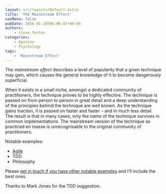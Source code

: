 ```yaml
---
layout: src/layouts/Default.astro
title: 'The Mainstream Effect'
navMenu: false
pubDate: 2016-01-20T06:00:47+00:00
authors:
    - steve-fenton
categories:
    - Opinion
    - Psychology
tags:
    - 'Mainstream Effect'
---
```


The *mainstream effect* describes a level of popularity that a given technique may gain, which causes the general knowledge of it to become dangerously superficial.

When it exists in a small niche, amongst a dedicated community of practitioners, the technique proves to be highly effective. The technique is passed on from person to person in great detail and a deep understanding of the principles behind the technique are well known. As the technique gains traction, it is passed on faster and faster – and in much less detail. The result is that in many cases, only the *name* of the technique survives in common implementations. The mainstream version of the technique as practiced en masse is unrecognisable to the original community of practitioners.

Notable examples:

- [Agile](http://agilemanifesto.org/)
- TDD
- Philosophy

Please [get in touch if you have other notable examples](/contact/) and I’ll include the best ones.

Thanks to Mark Jones for the TDD suggestion.